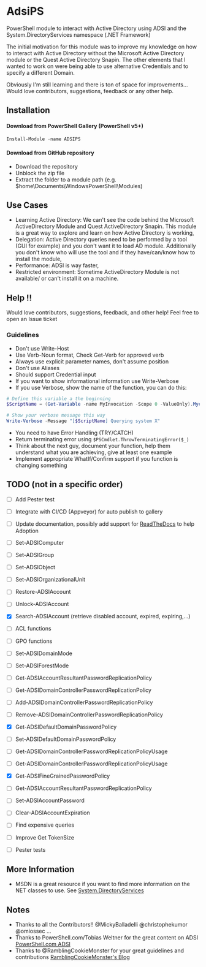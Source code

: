 # AdsiPS

PowerShell module to interact with Active Directory using ADSI and the System.DirectoryServices namespace (.NET Framework)

The initial motivation for this module was to improve my knowledge on how to interact with Active Directory without the Microsoft Active Directory module or the Quest Active Directory Snapin.
The other elements that I wanted to work on were being able to use alternative Credentials and to specify a different Domain.

Obviously I'm still learning and there is ton of space for improvements... Would love contributors, suggestions, feedback or any other help.
 
## Installation
#### Download from PowerShell Gallery (PowerShell v5+)
``` powershell
Install-Module -name ADSIPS
```

#### Download from GitHub repository
* Download the repository
* Unblock the zip file
* Extract the folder to a module path (e.g. $home\Documents\WindowsPowerShell\Modules)


## Use Cases

* Learning Active Directory: We can't see the code behind the Microsoft ActiveDirectory Module and Quest ActiveDirectory Snapin. This module is a great way to explore and learn on how Active Directory is working,
* Delegation: Active Directory queries need to be performed by a tool (GUI for example) and you don't want it to load AD module. Additionally you don't know who will use the tool and if they have/can/know how to install the module,
* Performance:  ADSI is way faster,
* Restricted environment: Sometime ActiveDirectory Module is not available/ or can't install it on a machine.



## Help !!
Would love contributors, suggestions, feedback, and other help! Feel free to open an Issue ticket

### Guidelines
* Don't use Write-Host
* Use Verb-Noun format, Check Get-Verb for approved verb
* Always use explicit parameter names, don't assume position
* Don't use Aliases
* Should support Credential input
* If you want to show informational information use Write-Verbose
* If you use Verbose, show the name of the function, you can do this:
```powershell
# Define this variable a the beginning
$ScriptName = (Get-Variable -name MyInvocation -Scope 0 -ValueOnly).Mycommand

# Show your verbose message this way
Write-Verbose -Message "[$ScriptName] Querying system X"
```
* You need to have Error Handling (TRY/CATCH)
* Return terminating error using ```$PSCmdlet.ThrowTerminatingError($_)```
* Think about the next guy, document your function, help them understand what you are achieving, give at least one example
* Implement appropriate WhatIf/Confirm support if you function is changing something

## TODO (not in a specific order)
- [ ] Add Pester test
- [ ] Integrate with CI/CD (Appveyor) for auto publish to gallery
- [ ] Update documentation, possibly add support for [ReadTheDocs](http://docs.readthedocs.io/en/latest/index.html) to help Adoption
- [ ] Set-ADSIComputer
- [ ] Set-ADSIGroup
- [ ] Set-ADSIObject
- [ ] Set-ADSIOrganizationalUnit
- [ ] Restore-ADSIAccount
- [ ] Unlock-ADSIAccount
- [x] Search-ADSIAccount (retrieve disabled account, expired, expiring,...)
- [ ] ACL functions
- [ ] GPO functions
- [ ] Set-ADSIDomainMode
- [ ] Set-ADSIForestMode
- [ ] Get-ADSIAccountResultantPasswordReplicationPolicy
- [ ] Get-ADSIDomainControllerPasswordReplicationPolicy
- [ ] Add-ADSIDomainControllerPasswordReplicationPolicy
- [ ] Remove-ADSIDomainControllerPasswordReplicationPolicy
- [x] Get-ADSIDefaultDomainPasswordPolicy
- [ ] Set-ADSIDefaultDomainPasswordPolicy
- [ ] Get-ADSIDomainControllerPasswordReplicationPolicyUsage
- [ ] Get-ADSIDomainControllerPasswordReplicationPolicyUsage
- [x] Get-ADSIFineGrainedPasswordPolicy
- [ ] Get-ADSIAccountResultantPasswordReplicationPolicy
- [ ] Set-ADSIAccountPassword
- [ ] Clear-ADSIAccountExpiration
- [ ] Find expensive queries
- [ ] Improve Get TokenSize
- [ ] Pester tests


## More Information
 * MSDN is a great resource if you want to find more information on the NET classes to use. See [System.DirectoryServices](https://msdn.microsoft.com/en-us/library/system.directoryservices(v=vs.110).aspx)

## Notes
 * Thanks to all the Contributors!! @MickyBalladelli @christophekumor @omiossec ...
 * Thanks to PowerShell.com/Tobias Weltner for the great content on ADSI [PowerShell.com ADSI](http://powershell.com/cs/blogs/ebookv2/archive/2012/03/25/chapter-19-user-management.aspx)
 * Thanks to @RamblingCookieMonster for your great guidelines and contributions [RamblingCookieMonster's Blog](http://ramblingcookiemonster.github.io/Building-A-PowerShell-Module/)
